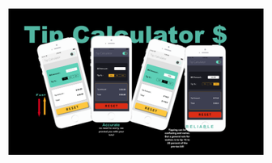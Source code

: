 <h1 align="center" MakeSchoolTipCalculator </h1>




<p align="center"> <img align="center" src="Tip.png"> </p>






